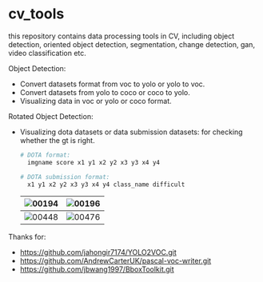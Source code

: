 # cv_tools
this repository contains data processing tools in CV, including object detection, oriented object detection, segmentation, change detection, gan, video classification etc.   

Object Detection:

- Convert datasets format from voc  to yolo or yolo to voc.
- Convert datasets from yolo to coco or coco to yolo.
- Visualizing data in voc or yolo or coco format.



Rotated Object Detection:

- Visualizing dota datasets or data submission datasets: for checking whether the gt is right.

  ```python
  # DOTA format: 
  	imgname score x1 y1 x2 y2 x3 y3 x4 y4
  
  # DOTA submission format: 
  	x1 y1 x2 y2 x3 y3 x4 y4 class_name difficult
  ```

  | ![00194](https://typora-images-1302473945.cos.ap-chengdu.myqcloud.com/images/202211181526270.jpg) | ![00196](https://typora-images-1302473945.cos.ap-chengdu.myqcloud.com/images/202211181526495.jpg) |
  | ------------------------------------------------------------ | ------------------------------------------------------------ |
  | ![00448](https://typora-images-1302473945.cos.ap-chengdu.myqcloud.com/images/202211181527139.jpg) | ![00476](https://typora-images-1302473945.cos.ap-chengdu.myqcloud.com/images/202211181527689.jpg) |
  
  



Thanks for:

- https://github.com/jahongir7174/YOLO2VOC.git
- https://github.com/AndrewCarterUK/pascal-voc-writer.git
- https://github.com/jbwang1997/BboxToolkit.git
